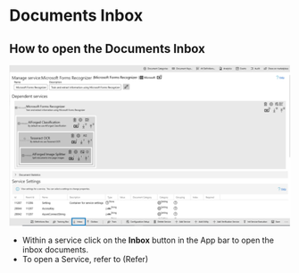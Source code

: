 # Documents Inbox

## How to open the Documents Inbox

![](../assets/76.png)

* Within a service click on the **Inbox** button in the App bar to open the inbox documents.
* To open a Service, refer to \(Refer\)

